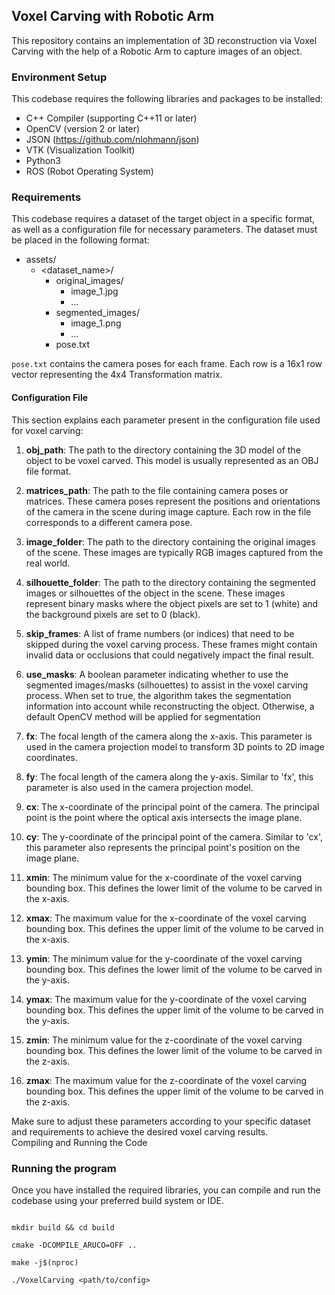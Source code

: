 ## Voxel Carving with Robotic Arm

This repository contains an implementation of 3D reconstruction via Voxel Carving with the help of a Robotic Arm to capture images of an object.

### Environment Setup

This codebase requires the following libraries and packages to be installed:

- C++ Compiler (supporting C++11 or later)
- OpenCV (version 2 or later)
- JSON (<https://github.com/nlohmann/json>)
- VTK (Visualization Toolkit)
- Python3
- ROS (Robot Operating System)
  
### Requirements

This codebase requires a dataset of the target object in a specific format, as well as a configuration file for necessary parameters. The dataset must be placed in the following format:

- assets/
  - <dataset_name>/
    - original_images/
      - image_1.jpg
      - ...
    - segmented_images/
      - image_1.png
      - ...
    - pose.txt

`pose.txt` contains the camera poses for each frame. Each row is a 16x1 row vector representing the 4x4 Transformation matrix.

#### Configuration File

This section explains each parameter present in the configuration file used for voxel carving:

1. **obj_path**: The path to the directory containing the 3D model of the object to be voxel carved. This model is usually represented as an OBJ file format.

2. **matrices_path**: The path to the file containing camera poses or matrices. These camera poses represent the positions and orientations of the camera in the scene during image capture. Each row in the file corresponds to a different camera pose.

3. **image_folder**: The path to the directory containing the original images of the scene. These images are typically RGB images captured from the real world.

4. **silhouette_folder**: The path to the directory containing the segmented images or silhouettes of the object in the scene. These images represent binary masks where the object pixels are set to 1 (white) and the background pixels are set to 0 (black).

5. **skip_frames**: A list of frame numbers (or indices) that need to be skipped during the voxel carving process. These frames might contain invalid data or occlusions that could negatively impact the final result.

6. **use_masks**: A boolean parameter indicating whether to use the segmented images/masks (silhouettes) to assist in the voxel carving process. When set to true, the algorithm takes the segmentation information into account while reconstructing the object. Otherwise, a default OpenCV method will be applied for segmentation

7. **fx**: The focal length of the camera along the x-axis. This parameter is used in the camera projection model to transform 3D points to 2D image coordinates.

8. **fy**: The focal length of the camera along the y-axis. Similar to 'fx', this parameter is also used in the camera projection model.

9. **cx**: The x-coordinate of the principal point of the camera. The principal point is the point where the optical axis intersects the image plane.

10. **cy**: The y-coordinate of the principal point of the camera. Similar to 'cx', this parameter also represents the principal point's position on the image plane.

11. **xmin**: The minimum value for the x-coordinate of the voxel carving bounding box. This defines the lower limit of the volume to be carved in the x-axis.

12. **xmax**: The maximum value for the x-coordinate of the voxel carving bounding box. This defines the upper limit of the volume to be carved in the x-axis.

13. **ymin**: The minimum value for the y-coordinate of the voxel carving bounding box. This defines the lower limit of the volume to be carved in the y-axis.

14. **ymax**: The maximum value for the y-coordinate of the voxel carving bounding box. This defines the upper limit of the volume to be carved in the y-axis.

15. **zmin**: The minimum value for the z-coordinate of the voxel carving bounding box. This defines the lower limit of the volume to be carved in the z-axis.

16. **zmax**: The maximum value for the z-coordinate of the voxel carving bounding box. This defines the upper limit of the volume to be carved in the z-axis.

Make sure to adjust these parameters according to your specific dataset and requirements to achieve the desired voxel carving results.  
Compiling and Running the Code

### Running the program

Once you have installed the required libraries, you can compile and run the codebase using your preferred build system or IDE.

```

mkdir build && cd build

cmake -DCOMPILE_ARUCO=OFF ..

make -j$(nproc)

./VoxelCarving <path/to/config>

```
